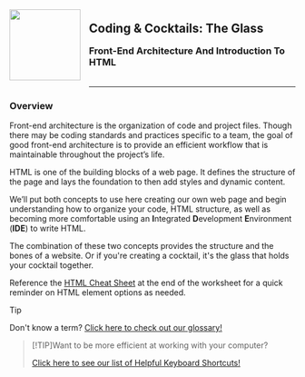 <div>
    <img src="images/logo.png" style="float: left; margin: 0px 15px 15px 0px; height:125px;">
    <h2 style="display:inline-block;margin-top:1em;">Coding &amp; Cocktails: The Glass</h2>
    <h3 style="margin-top:0;margin-bottom:2em;">Front-End Architecture And Introduction To HTML</h3>
</div>
<hr>


### Overview

Front-end architecture is the organization of code and project files. Though there may be coding standards and practices specific to a team, the goal of good front-end architecture is to provide an efficient workflow that is maintainable throughout the project’s life.

HTML is one of the building blocks of a web page. It defines the structure of the page and lays the foundation to then add styles and dynamic content. 

We’ll put both concepts to use here creating our own web page and begin understanding how to organize your code, HTML structure, as well as becoming more comfortable using an **I**ntegrated **D**evelopment **E**nvironment (**IDE**) to write HTML.

The combination of these two concepts provides the structure and the bones of a website. Or if you're creating a cocktail, it's the glass that holds your cocktail together.


Reference the [HTML Cheat Sheet](references/html-cheat-sheet.md) at the end of the worksheet for a quick reminder on HTML element options as needed.

>[!TIP]
>Don't know a term?   [Click here to check out our glossary!](http://bit.ly/CnCgloss)

>[!TIP]Want to be more efficient at working with your computer?
>
>[Click here to see our list of Helpful Keyboard Shortcuts!](/html/references/)

